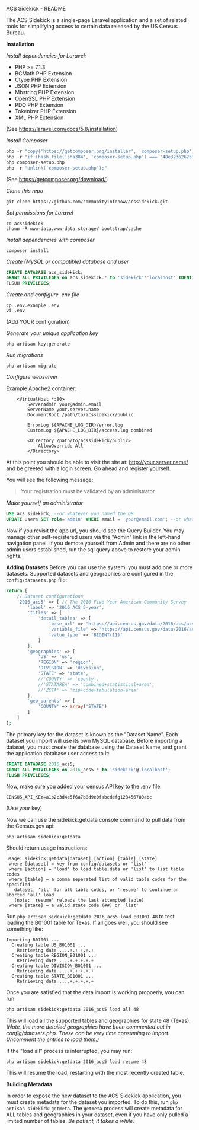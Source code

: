 ACS Sidekick - README

The ACS Sidekick is a single-page Laravel application and a set of related tools
for simplifying access to certain data released by the US Census Bureau.

**Installation**

*Install dependencies for Laravel:*
* PHP >= 7.1.3
* BCMath PHP Extension
* Ctype PHP Extension
* JSON PHP Extension
* Mbstring PHP Extension
* OpenSSL PHP Extension
* PDO PHP Extension
* Tokenizer PHP Extension
* XML PHP Extension

(See https://laravel.com/docs/5.8/installation)

*Install Composer*
```php
php -r "copy('https://getcomposer.org/installer', 'composer-setup.php');"
php -r "if (hash_file('sha384', 'composer-setup.php') === '48e3236262b34d30969dca3c37281b3b4bbe3221bda826ac6a9a62d6444cdb0dcd0615698a5cbe587c3f0fe57a54d8f5') { echo 'Installer verified'; } else { echo 'Installer corrupt'; unlink('composer-setup.php'); } echo PHP_EOL;"
php composer-setup.php
php -r "unlink('composer-setup.php');"
```

(See https://getcomposer.org/download/)

*Clone this repo*
```
git clone https://github.com/communityinfonow/acssidekick.git
```

*Set permissions for Laravel*
```
cd acssidekick
chown -R www-data.www-data storage/ bootstrap/cache
```

*Install dependencies with composer*
```
composer install
```

*Create (MySQL or compatible) database and user*
```sql
CREATE DATABASE acs_sidekick;
GRANT ALL PRIVILEGES on acs_sidekick.* to 'sidekick'*'localhost' IDENTIFIED BY 'somesecurepassword';
FLSUH PRIVILEGES;
```

*Create and configure .env file*
```
cp .env.example .env
vi .env
```
(Add YOUR configuration)

*Generate your unique application key*
```
php artisan key:generate
```

*Run migrations*
```
php artisan migrate
```

*Configure webserver*

Example Apache2 container:

```
    <VirtualHost *:80>
        ServerAdmin your@admin.email
        ServerName your.server.name
        DocumentRoot /path/to/acssidekick/public

        ErrorLog ${APACHE_LOG_DIR}/error.log
        CustomLog ${APACHE_LOG_DIR}/access.log combined

        <Directory /path/to/acssidekick/public>
            AllowOverride All
        </Directory>
```

At this point you should be able to visit the site at:
http://your.server.name/ and be greeted with a login screen.  Go ahead and register yourself.

You will see the following message:
> Your registration must be validated by an administrator.

*Make yourself an administrator*
```sql
USE acs_sidekick; --or whatever you named the DB
UPDATE users SET role='admin' WHERE email = 'your@email.com'; --or whatever address you registered with
```

Now if you revisit the app url, you should see the Query Builder.  You may manage other self-registered users via the "Admin" link in the left-hand navigation panel.  If you demote yourself from Admin and there are no other admin users established, run the sql query above to restore your admin rights.

**Adding Datasets**
Before you can use the system, you must add one or more datasets.  Supported datasets and geographies are configured in the `config/datasets.php` file:

```php
return [
    // Dataset configurations
    '2016_acs5' => [ // The 2016 Five Year American Community Survey
        'label' => '2016 ACS 5-year',
        'titles' => [
            'detail_tables' => [
                'base_url' => 'https://api.census.gov/data/2016/acs/acs5',
                'variable_file' => 'https://api.census.gov/data/2016/acs/acs5/variables.json',
                'value_type' => 'BIGINT(11)'
            ]
        ],
        'geographies' => [
            'US' => 'us',
            'REGION' => 'region',
            'DIVISION' => 'division',
            'STATE' => 'state',
            //'COUNTY' => 'county',
            //'STATAREA' => 'combined+statistical+area',
            //'ZCTA' => 'zip+code+tabulation+area'
        ],
        'geo_parents' => [
            'COUNTY' => array('STATE')
        ]
    ]
];
```
The primary key for the dataset is known as the "Dataset Name".  Each dataset you import will use its own MySQL database.  Before importing a dataset, you must create the database using the Dataset Name, and grant the application database user access to it:

```sql
CREATE DATABASE 2016_acs5;
GRANT ALL PRIVILEGES on 2016_acs5.* to 'sidekick'@'localhost';
FLUSH PRIVILEGES;
```

Now, make sure you added your census API key to the .env file:

```
CENSUS_API_KEY=a1b2c3d4e5f6a7b8d9e0fabcdefg123456780abc
```
(Use *your* key)

Now we can use the sidekick:getdata console command to pull data from the Census.gov api:
```
php artisan sidekick:getdata
```

Should return usage instructions:

```
usage: sidekick:getdata[dataset] [action] [table] [state]
 where [dataset] = key from config/datasets or 'list'
 where [action] = 'load' to load table data or 'list' to list table codes
 where [table] = a comma seperated list of valid table codes for the specified
   dataset, 'all' for all table codes, or 'resume' to continue an aborted 'all' load
   (note: 'resume' reloads the last attempted table)
 where [state] = a valid state code (##) or 'list'
```

Run `php artisan sidekick:getdata 2016_acs5 load B01001 48` to test loading the B01001 table for Texas.  If all goes well, you should see something like:
```
Importing B01001 ...
  Creating table US_B01001 ...
    Retrieving data ....+.+.+.+.+
  Creating table REGION_B01001 ...
    Retrieving data ....+.+.+.+.+
  Creating table DIVISION_B01001 ...
    Retrieving data ....+.+.+.+.+
  Creating table STATE_B01001 ...
    Retrieving data ....+.+.+.+.+
```
Once you are satisfied that the data import is working propoerly, you can run:
```
php artisan sidekick:getdata 2016_acs5 load all 48
```
This will load all the supported tables and geographies for state 48 (Texas).
*(Note, the more detailed geographies have been commented out in config/datasets.php.  These can be very time consuming to import.  Uncomment the entries to load them.)*

If the "load all" process is interrupted, you may run:
```
php artisan sidekick:getdata 2016_acs5 load resume 48
```

This will resume the load, restarting with the most recently created table.

**Building Metadata**

In order to expose the new dataset to the ACS Sidekick application, you must create metadata for the dataset you imported.  To do this, run `php artisan sidekick:getmeta`.  The `getmeta` process will create metadata for ALL tables and geographies in your dataset, even if you have only pulled a limited number of tables.  *Be patient, it takes a while.*
